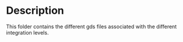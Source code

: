 # Description
This folder contains the different gds files associated with the different integration levels.
